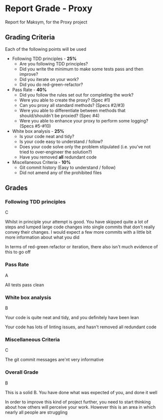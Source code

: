 # Report Grade - Proxy

Report for Maksym, for the Proxy project

## Grading Criteria

Each of the following points will be used
* Following TDD principles - **25%**
  * Are you following TDD principles?
  * Did you write the minimum to make some tests pass and then improve?
  * Did you iterate on your work?
  * Did you do red-green-refactor?
* Pass Rate - **40%**
  * Did you follow the rules set out for completing the work?
  * Were you able to create the proxy? (Spec #1)
  * Can you proxy all standard methods? (Specs #2/#3)
  * Were you able to differentiate between methods that should/shouldn't be proxied? (Spec #4)
  * Were you able to enhance your proxy to perform some logging? (Specs #5-#10)
* White box analysis - **25%**
  * Is your code neat and tidy?
  * Is your code easy to understand / follow?
  * Does your code solve only the problem stipulated (i.e. you've not tried to over-engineer the solution?)
  * Have you removed **all** redundant code
* Miscellaneous Criteria - **10%**
  * Git commit history (Easy to understand / follow)
  * Did not amend any of the prohibited files

## Grades

### Following TDD principles

C

Whilst in principle your attempt is good. You have skipped quite a lot of steps and lumped large code changes
into single commits that don't really convey their changes. I would expect a few more commits with a little
bit more information about what you did

In terms of red-green refactor or iteration, there also isn't much evidence of this to go off

### Pass Rate

A

All tests pass clean

### White box analysis

B

Your code is quite neat and tidy, and you definitely have been lean

Your code has lots of linting issues, and hasn't removed all redundant code

### Miscellaneous Criteria

C

The git commit messages are'nt very informative

### Overall Grade

B

This is a solid B. You have done what was expected of you, and done it well

In order to improve this kind of project further, you need to start thinking about how others will perceive
your work. However this is an area in which nearly all people are struggling
